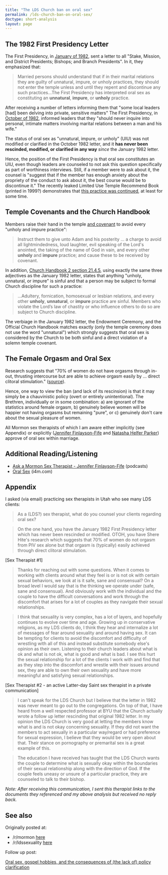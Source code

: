 ```yaml
---
title: "The LDS Church ban on oral sex"
permalink: /lds-church-ban-on-oral-sex/
doctype: short-analysis
layout: page
---
```


## The 1982 First Presidency Letter

The First Presidency, in [January of 1982](https://imgur.com/a/ME6ST), sent a letter to all "Stake, Mission, and District Presidents; Bishops; and Branch Presidents".  In it, they emphasized that:

> Married persons should understand that if in their marital relations they are guilty of unnatural, impure, or unholy practices, they should not enter the temple unless and until they repent and discontinue any such practices...The First Presidency has interpreted oral sex as constituting an **unnatural**, **impure**, or **unholy** practice.

After receiving a number of letters informing them that "some local leaders [had] been delving into private, sensitive matters" The First Presidency, in [October of 1982](https://i.imgur.com/78QojGz.png), informed leaders that they "should never inquire into personal, intimate matters involving marital relations between a man and his wife."

The status of oral sex as "unnatural, impure, or unholy" (UIU) was not modified or clarified in the October 1982 letter, and it **has never been rescinded, modified, or clarified in any way** *since* the January 1982 letter.

Hence, the position of the First Presidency is that oral sex constitutes an UIU, even though leaders are counseled to not ask this question specifically as part of worthiness interviews.  Still, if a member were to ask about it, the counsel is "suggest that if the member has enough anxiety about the propriety of the conduct to ask about it, the best course would be to discontinue it."  The recently leaked Limited Use Temple Recommend Book (printed in 1999?) demonstrates that [this practice was continued](https://i.imgur.com/bjGeVEF.jpg), at least for some time.

## Temple Covenants and the Church Handbook

Members raise their hand in the temple [and covenant](http://www.ldsendowment.org/telestial.html) to avoid every "unholy and impure practice":

> Instruct them to give unto Adam and his posterity ... a charge to avoid all lightmindedness, loud laughter, evil speaking of the Lord's anointed, the taking of the name of God in vain, and every other **unholy** and **impure** practice; and cause these to be received by covenant.

In addition, [Church Handbook 2 section 21.4.5](https://www.lds.org/handbook/handbook-2-administering-the-church/selected-church-policies?lang=eng#214), using exactly the same three adjectives as the January 1982 letter, states that anything "unholy, unnatural, or impure" is sinful and that a person may be subject to formal Church discipline for such a practice:

> ...Adultery, fornication, homosexual or lesbian relations, and every other **unholy**, **unnatural**, or **impure** practice are sinful.  Members who violate the Lord’s law of chastity or who influence others to do so are subject to Church discipline.

The verbiage in the January 1982 letter, the Endowment Ceremony, and the Official Church Handbook matches exactly (only the temple ceremony does not use the word "unnatural") which strongly suggests that oral sex is considered by the Church to be both sinful and a direct violation of a solemn temple covenant.

## The Female Orgasm and Oral Sex

Research suggests that "70% of women do not have orgasms through in-out, thrusting intercourse but are able to achieve orgasm easily by ... direct clitoral stimulation." ([source](https://en.wikipedia.org/wiki/Shere_Hite#Research_focus)).

Hence, one way to view the ban (and lack of its rescinsion) is that it may simply be a chauvinistic policy (overt or entirely unintentional).  The Brethren, individually or in some combination: a) are ignorant of the statistics around female orgasm, b) genuinely believe women will be happier not having orgasms but remaining "pure", or c) genuinely don't care about the sexual pleasure of women.

All Mormon sex therapists of which I am aware either implicitly (see Appendix) or explicitly ([Jennifer Finlayson-Fife](http://www.finlayson-fife.com/) and [Natasha Helfer Parker](http://www.natashaparker.org/)) approve of oral sex within marriage.

## Additional Reading/Listening

* [Ask a Mormon Sex Therapist - Jennifer Finlayson-Fife](http://rationalfaiths.com/category/podcast/ask-the-mormon-sex-therapist/) (podcasts)
* [Oral Sex](http://www.i4m.com/think/sexuality/mormon_oral_sex.htm) (i4m.com)

## Appendix

I asked (via email) practicing sex therapists in Utah who see many LDS clients:

> As a (LDS?) sex therapist, what do you counsel your clients regarding oral sex?

> On the one hand, you have the January 1982 First Presidency letter which has never been rescinded or modified.  OTOH, you have Shere Hite's research which suggests that 70% of women do not orgasm from PIV sex alone but that orgasm is (typically) easily achieved through direct clitoral stimulation.

[Sex Therapist #1]

> Thanks for reaching out with some questions.  When it comes to working with clients around what they feel is or is not ok with certain sexual behaviors, we look at is it safe, sane and consensual?  On a broad level I would say that is the thinking we operate under (safe, sane and consensual).  And obviously  work with the individual and the couple to have the difficult conversations and work through the discomfort that arises for a lot of couples as they navigate their sexual relationships.

> I think that sexuality is very complex, has a lot of layers, and hopefully continues to evolve over time and age.  Growing up in conservative religions, as my LDS clients do, I think they hear and internalize a lot of messages of fear around sexuality and around having sex.  It can be tempting for clients to avoid the discomfort and difficulty of wrestling with all of this and instead substitute somebody else's opinion as their own.  Listening to their church leaders about what is ok and what is not ok, what is good and what is bad.  I see this hurt the sexual relationship for a lot of the clients I work with and find that as they step into the discomfort and wrestle with their issues around sex, they are able to own their own sexuality and have more meaningful and satisfying sexual relationships.

[Sex Therapist #2 - an active Latter-day Saint sex therapist in a private communication]

> I can't speak for the LDS Church but I believe that the letter in 1982 was never meant to go out to the congregations. On top of that, I have heard from a well respected professor at BYU that the Church actually wrote a follow up letter rescinding that original 1982 letter. In my opinion the LDS Church is very good at letting the members know what is and is not okay concerning sexuality. If they did not want the members to act sexually in a particular way/regard or had preference for sexual expression, I believe that they would be very open about that. Their stance on pornography or premarital sex is a great example of this.

> The education I have received has taught that the LDS Church wants the couple to determine what is sexually okay within the boundaries of their sexual relationship along with the direction of God. If the couple feels uneasy or unsure of a particular practice, they are counseled to talk to their bishop.

*Note: After receiving this communication, I sent this therapist links to the documents they referenced and my above analysis but received no reply back.*

## See also

Originally posted at:

* /r/mormon [here](https://www.reddit.com/r/mormon/comments/5ln2o8/oral_sex_gospel_hobbies_and_the_consequences_of/)
* /r/ldssexuality [here](https://www.reddit.com/r/ldssexuality/comments/5lftrk/the_lds_church_ban_on_oral_sex/)

Follow up post:

[Oral sex, gospel hobbies, and the consequences of (the lack of) policy clarification](https://www.reddit.com/r/mormon/comments/5ln2o8/oral_sex_gospel_hobbies_and_the_consequences_of/)
